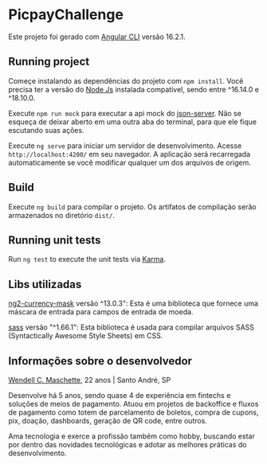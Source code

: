 # PicpayChallenge

Este projeto foi gerado com [Angular CLI](https://github.com/angular/angular-cli) versão 16.2.1.

## Running project

Começe instalando as dependências do projeto com `npm install`. Você precisa ter a versão do [Node Js](https://nodejs.org/en) instalada compatível, sendo entre ^16.14.0 e ^18.10.0.

Execute `npm run mock` para executar a api mock do [json-server](https://github.com/typicode/json-server). Não se esqueça de deixar aberto em uma outra aba do terminal, para que ele fique escutando suas ações.

Execute  `ng serve` para iniciar um servidor de desenvolvimento. Acesse `http://localhost:4200/` em seu navegador. A aplicação será recarregada automaticamente se você modificar qualquer um dos arquivos de origem.

## Build

Execute `ng build` para compilar o projeto. Os artifatos de compilação serão armazenados no diretório `dist/`.

## Running unit tests

Run `ng test` to execute the unit tests via [Karma](https://karma-runner.github.io).

## Libs utilizadas
[ng2-currency-mask](https://www.npmjs.com/package/ng2-currency-mask) versão ^13.0.3": Esta é uma biblioteca que fornece uma máscara de entrada para campos de entrada de moeda.

[sass](https://sass-lang.com/) versão "^1.66.1": Esta biblioteca é usada para compilar arquivos SASS (Syntactically Awesome Style Sheets) em CSS.

## Informações sobre o desenvolvedor
[Wendell C. Maschette](https://www.linkedin.com/in/wendell-maschette-737312196/), 22 anos | Santo André, SP

Desenvolve há 5 anos, sendo quase 4 de experiência em fintechs e soluções de meios de pagamento. Atuou em projetos de backoffice e fluxos de pagamento como totem de parcelamento de boletos, compra de cupons, pix, doação, dashboards, geração de QR code, entre outros.

Ama tecnologia e exerce a profissão também como hobby, buscando estar por dentro das novidades tecnológicas e adotar as melhores práticas do desenvolvimento.